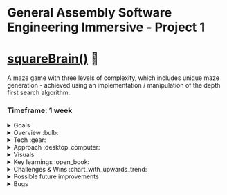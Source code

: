 # General Assembly Software Engineering Immersive - Project 1
# [squareBrain()](arthur-ruxton.github.io/Maze-Game) :robot:
A maze game with three levels of complexity, which includes unique maze generation - achieved using an implementation / manipulation of the depth first search algorithm.

### Timeframe: 1 week
<details>
  <summary>Goals</summary>
  1. build a grid-based game using HTML, CSS and JavaScript. <br>
  2. Use CSS grid or for an added creative challenge, use HTML Canvas. <br>
  3. It can be a direct clone of, or inspired by, an existing game. <br>
  4. You should be able to win or lose and results should be displayed at the end.
</details>

<details>
 <summary>Overview :bulb:</summary>
  A labyrinth game with three levels of complexity, navigate through all three mazes to complete the game.
  <b>Collect golden nugs</b> to increase your score as you go, they’re rarer and more valuable on harder levels.
  Press start and an animated, randomised, <b>maze-generation</b> will begin, triggering a timer. <b>If time runs out</b>, it’s game over. 
  Closely observing the <b>animated path-finder algorithm</b> may help you solve the puzzle. 
  There are 'specialCells'. The program removes all walls of any specialCell as well as any wall touching it. This is done to ensure <b>multiple potential             routes</b> through each maze. 
</details>

<details>
  <summary>Tech :gear:</summary> 
    <h3>HTML - 8.1% :</h3>
    <ul>
      <li>div containing logo, start-button & time-bar. (should have been header in retrospect)</li>
      <li>div containing HTML canvas element, onto which the game is drawn with J.S logic.</li>
      <li>div containing end-game results - win / loss & score </li>
    </ul>
    <h3>CSS - 11.4% :</h3>
    <ul>
      <li>Positioning, fonts & colouring.</li>
      <li>Time bar which decreases as time runs out and turns red to warn you at 30% </li>
    </ul>
  <h3>JavaScript - 80.5% :</h3>
    <h4>App.js - controls game-play :</h4>
    <ul>
      <li>Controls the time element of the game.</li>
      <li>The spec for different levels of complexity.</li>
      <li>The Keyboard event listeners for player movement & level completion.</li>
      <li>Logic for collecting gold coins.</li>
      <li>Displaying the end-game results (involves clearing the canvas and removing event listeners.)</li>
    </ul>
    <h4>Maze-gen.js - controls maze generation :</h4>
    <ul>
      <li>Depth-first-search algorithm implementation.</li>
      <li>Animated drawing of a randomised maze every time it’s executed.</li>
      <li>
        Creates ‘special cells’ and removes all of their walls as it draws the cells - this logic ensures there are multiple potential routes through                       each maze.
      </li>
      <li>
        Creates ‘Value cells’ and draws gold coins into them, the size of the coin is based on the size of the cell which is determined by the number                       of rows and columns in the current grid - this varies depending on the level you are on.
      </li>
      <li>‘Current cell’ - this cell is highlighted which helps to visualise the process of the depth-first search and also represents the player.</li>
      <li>‘Finish Line’ - this cell is also highlighted with a different colour to indicate the finish line. </li>
    </ul>
</details>

<details>
  <summary>Approach :desktop_computer:</summary>
  <div>
    <h3>Beginning - planning :</h3>
    <p>
      From the get go I challenged myself to use HTML Canvas and JavaScript to generate a labyrinth based game. I broke down the plan into three main steps 1. maze       generation, 2. player movement & game-levels, 3. logic for scores, winning & losing. I aimed to spend roughly a third of the available time on each step,           allowing at least some time to style the project a bit at the end. 
    </p>
  </div>
  <div>
    <h3>Building features :</h3>
    <h4>Maze generation:</h4>
      <p>
        On the first night of the project, I stayed up until 3 am focussing on maze-generation processes in coding. It became clear that a depth first search               algorithm was an appropriate system. I took some time to understand what this algorithm was before finding a guide on implementing it in JavaScript. 
        A few challenges emerged at this point, I had my work cut out:
      </p>
      <p>
        1. The depth first search implementation only creates one single route through each maze. To make game play more interesting I would have to alter the                 system to remove extra cell walls - without breaking the algorithm. <em>This turned out to be difficult, the algorithm (and obviously the animation)                 ‘broke’ on multiple attempts. I was worried it wouldn’t be possible.</em> <br>
          Eventually, by defining ‘special cells’ and altering the algorithms instructions for drawing the maze onto the canvas, I was able to remove all walls of             some cells to create multiple routes through any maze generated. 
       </p>
      <p>
        2. I wanted three levels of complexity to the game - so I would have to re-trigger the process at a given moment (completion of a level) 
        The process would have to be different for each level (the maze should get more complex)
      </p>
      <p>
        3. To have a points system - I would have to introduce value cells into the algorithm so that as the maze was being drawn onto the canvas, ‘gold coins’             would be added into some cells. <br>
        There would have to be more value cells on levels with more rows and columns. Cells would be smaller on levels with more rows and columns, so the size               of the coins would have to be derived from the size of the cells containing them.
        <em>again this was much harder than expected, some of my attempts broke the algorithm and the animation of the maze-generation would stop half way                   through the process</em>
      </p>
      <p>Here's a code snippet in which I define 'special cells' - their walls are later removed in order to introduce multiple routes through mazes</p>
      <img src="https://user-images.githubusercontent.com/89402596/149627143-a7f87479-ca04-4dea-852f-c27c48e7e0b5.png" />
  </div>
  <div>
    <h4>Player movement & Game Levels:</h4>
    <p>
      This feature relies on keydown event-listeners and a switch statement that checks available movement options - for example if the ‘current cell’ has a right         wall set to ‘true’ and a bottom wall set to ‘false’, the player can move down into the neighbouring cell but cannot move right. This logic was actually             available as an extension to the depth first search implementation guide I found which was incredibly useful. <br>
      A keydown event listener and a callback function allows a user to generate the next level when they complete one. The parameters of each level are defined in       a switch statement. 
    </p>
    <p>A switch statement which defines the spec for different levels in the game - when ‘levelOne’ is completed, ‘levelTwo’ is generated. :</p>
    <img  src="https://user-images.githubusercontent.com/89402596/149627240-6e0a48bc-d809-4845-93b3-eafd7afd01c7.png" />
  </div>
  <div>
    <h4>Scores, winning & losing :</h4>
    <p>
      A function checks if the current cell is a value cell, if it is one, a callback function is executed which increases the total score using a number parameter,       the argument's value depends on the current level.
    </p>
    <p>
      I then set up a setTimeOut function which is triggered when the game begins, this function does a couple of things;
      <ul>
        <li>
          If less than 30% of the available time remains, it changes the time-bar-display colour from green to red as a visual indication that time is running out.
        </li>
         <li>
           If time runs out, it clears the canvas and displays the game-over screen and the players score.
        </li>
      </ul>
    </p>
    <p>
      If the player completes all three levels before the time-bar-display is empty, the game-complete screen is shown, along with the player’s score.
  </p>
  </div>
</details>

<details>
  <summary>Visuals</summary>
  <p>On page load:</p>
  <img src=https://user-images.githubusercontent.com/89402596/148796281-52e9e273-9dd9-4505-b7b9-66143d8ec623.png />
  
  <p>Maze generation taking place (tiggered when user presses play):</p>
  <img src=https://user-images.githubusercontent.com/89402596/148796755-e09a2dc9-b7bb-4618-8e6d-f58858ff2fcf.png />
  
  <p>Harder level:</p>
  <img src=https://user-images.githubusercontent.com/89402596/148796857-6a99c168-1eb3-41a5-beae-f466729b0a76.png />
  
  <p>Game over:</p>
  <img src=https://user-images.githubusercontent.com/89402596/148796975-4aa20c91-6fba-42b7-a07d-af526f1176da.png />
  
  <p>Game complete:</p>
  <img src=https://user-images.githubusercontent.com/89402596/148797082-ad5208c2-f15f-4179-93f5-6c2078aa3103.png />
</details>

<details>
  <summary>Key learnings :open_book:</summary>
  <p>
    Identified a relevant existing system for accomplishing a complex task - studied it while implementing it  - achieved a different goal by creatively adapting       the system. On this project it was the depth first search algorithm. <br>
    Using event Listeners to trigger logic conditionally. <br>
    Timeouts. <br>
    HTML Canvas. <br>
    Flexbox, highly useful and versatile. <br>
    General planning techniques for code based projects.
  </p>
</details>

<details>
  <summary>Challenges & Wins :chart_with_upwards_trend:</summary>
  <ul>
    <li>
      Time management - packing as many features in as possible but making sure they all work effectively, removing the ones I couldn’t polish before deadline.         </li>
    <li>
      Adapting an existing implementation of a complex algorithm without breaking it (Introducing extra layers of complexity)
      <ul>
        <li>Ensuring there are multiple routes through the maze instead of just one.</li>
        <li>The inclusion of ‘value cells’ which have coins in them</li>
        <li>
          Basing the size of the coins on the size of cells (which changes depending on the number of rows and columns on the level being played) and keeping the           coins centered within the cells.
        </li>
      </ul>
      <img src=https://user-images.githubusercontent.com/89402596/149155437-0e59a997-0b21-4291-8515-1b4e0c8e55e9.png />
    </li>
  </ul>
</details>

<details>
  <summary>Possible future improvements</summary>
  <p>
    Add a replay button and sound effects, randomise coin placement. <br>
    Include local storage to store high-score. <br>
    Introduce difficulty settings (reduce time limit). <br>
    Make code ‘DRY’ & make design responsive (screen-size compatibility & maybe even touch screen). <br>
    Translate into React.js - I’m certain this would present interesting challenges - (the maze generation in particular) 
  </p>
</details>

<details>
  <summary>Bugs</summary>
  <p>
    If time runs out part way through the maze generation process of the second or third level, the process continues but the game over screen is displayed too -       the game is not ended properly.
     I had to find work-arounds which were suboptimal in my opinion.  E.g. The value cells on each level are in fixed positions - when I randomised it, I broke the      maze-generation and never discovered why.
    You have to move through the square-brain maze collecting tokens (which are worth more on higher levels) - if you reach the finish line and press enter, a maze     of greater complexity will be generated. You have a time limit to complete three levels, if time runs out, you lose. There are always multiple routes through       every maze, which was a difficult effect to create but I did accomplish that in time for my presentation. 
  </p>
</details>
